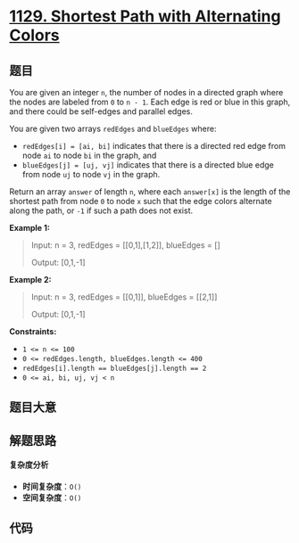 # [1129. Shortest Path with Alternating Colors](https://leetcode.com/problems/shortest-path-with-alternating-colors/)

## 题目

You are given an integer `n`, the number of nodes in a directed graph where
the nodes are labeled from `0` to `n - 1`. Each edge is red or blue in this
graph, and there could be self-edges and parallel edges.

You are given two arrays `redEdges` and `blueEdges` where:

- `redEdges[i] = [ai, bi]` indicates that there is a directed red edge from node `ai` to node `bi` in the graph, and
- `blueEdges[j] = [uj, vj]` indicates that there is a directed blue edge from node `uj` to node `vj` in the graph.

Return an array `answer` of length `n`, where each `answer[x]` is the length
of the shortest path from node `0` to node `x` such that the edge colors
alternate along the path, or `-1` if such a path does not exist.

**Example 1:**

> Input: n = 3, redEdges = [[0,1],[1,2]], blueEdges = []
>
> Output: [0,1,-1]

**Example 2:**

> Input: n = 3, redEdges = [[0,1]], blueEdges = [[2,1]]
>
> Output: [0,1,-1]

**Constraints:**

- `1 <= n <= 100`
- `0 <= redEdges.length, blueEdges.length <= 400`
- `redEdges[i].length == blueEdges[j].length == 2`
- `0 <= ai, bi, uj, vj < n`

## 题目大意

## 解题思路

#### 复杂度分析

- **时间复杂度**：`O()`
- **空间复杂度**：`O()`

## 代码

```javascript

```

